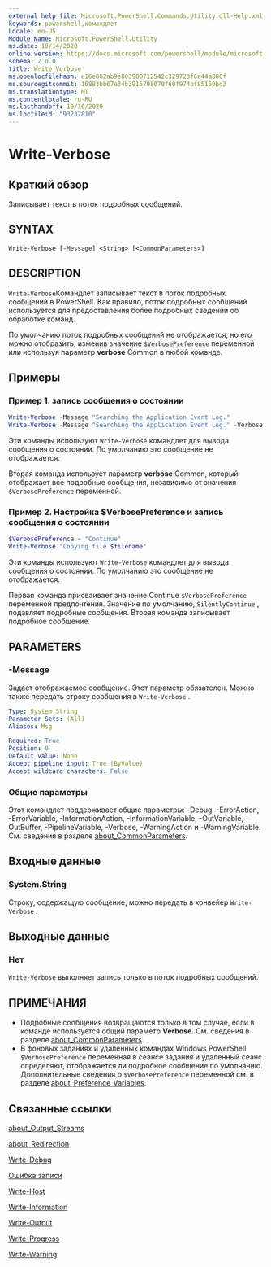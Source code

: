 ```yaml
---
external help file: Microsoft.PowerShell.Commands.Utility.dll-Help.xml
keywords: powershell,командлет
Locale: en-US
Module Name: Microsoft.PowerShell.Utility
ms.date: 10/14/2020
online version: https://docs.microsoft.com/powershell/module/microsoft.powershell.utility/write-verbose?view=powershell-5.1&WT.mc_id=ps-gethelp
schema: 2.0.0
title: Write-Verbose
ms.openlocfilehash: e16e002ab9e803900712542c329723f6a44a880f
ms.sourcegitcommit: 16883bb67e34b3915798070f60f974bf85160bd3
ms.translationtype: MT
ms.contentlocale: ru-RU
ms.lasthandoff: 10/16/2020
ms.locfileid: "93232810"
---
```

# Write-Verbose

## Краткий обзор
Записывает текст в поток подробных сообщений.

## SYNTAX

```
Write-Verbose [-Message] <String> [<CommonParameters>]
```

## DESCRIPTION

`Write-Verbose`Командлет записывает текст в поток подробных сообщений в PowerShell. Как правило, поток подробных сообщений используется для предоставления более подробных сведений об обработке команд.

По умолчанию поток подробных сообщений не отображается, но его можно отобразить, изменив значение `$VerbosePreference` переменной или используя параметр **verbose** Common в любой команде.

## Примеры

### Пример 1. запись сообщения о состоянии

```powershell
Write-Verbose -Message "Searching the Application Event Log."
Write-Verbose -Message "Searching the Application Event Log." -Verbose
```

Эти команды используют `Write-Verbose` командлет для вывода сообщения о состоянии. По умолчанию это сообщение не отображается.

Вторая команда использует параметр **verbose** Common, который отображает все подробные сообщения, независимо от значения `$VerbosePreference` переменной.

### Пример 2. Настройка $VerbosePreference и запись сообщения о состоянии

```powershell
$VerbosePreference = "Continue"
Write-Verbose "Copying file $filename"
```

Эти команды используют `Write-Verbose` командлет для вывода сообщения о состоянии. По умолчанию это сообщение не отображается.

Первая команда присваивает значение Continue `$VerbosePreference` переменной предпочтения. Значение по умолчанию, `SilentlyContinue` , подавляет подробные сообщения. Вторая команда записывает подробное сообщение.

## PARAMETERS

### -Message

Задает отображаемое сообщение. Этот параметр обязателен. Можно также передать строку сообщения в `Write-Verbose` .

```yaml
Type: System.String
Parameter Sets: (All)
Aliases: Msg

Required: True
Position: 0
Default value: None
Accept pipeline input: True (ByValue)
Accept wildcard characters: False
```

### Общие параметры

Этот командлет поддерживает общие параметры: -Debug, -ErrorAction, -ErrorVariable, -InformationAction, -InformationVariable, -OutVariable, -OutBuffer, -PipelineVariable, -Verbose, -WarningAction и -WarningVariable. См. сведения в разделе [about_CommonParameters](../Microsoft.PowerShell.Core/About/about_CommonParameters.md).

## Входные данные

### System.String

Строку, содержащую сообщение, можно передать в конвейер `Write-Verbose` .

## Выходные данные

### Нет

`Write-Verbose` выполняет запись только в поток подробных сообщений.

## ПРИМЕЧАНИЯ

- Подробные сообщения возвращаются только в том случае, если в команде используется общий параметр **Verbose**. См. сведения в разделе [about_CommonParameters](https://go.microsoft.com/fwlink/?LinkID=113216).
- В фоновых заданиях и удаленных командах Windows PowerShell `$VerbosePreference` переменная в сеансе задания и удаленный сеанс определяют, отображается ли подробное сообщение по умолчанию.
  Дополнительные сведения о `$VerbosePreference` переменной см. в разделе [about_Preference_Variables](../Microsoft.PowerShell.Core/About/about_Preference_Variables.md).

## Связанные ссылки

[about_Output_Streams](../Microsoft.PowerShell.Core/About/about_Output_Streams.md)

[about_Redirection](../Microsoft.PowerShell.Core/About/about_Redirection.md)

[Write-Debug](Write-Debug.md)

[Ошибка записи](Write-Error.md)

[Write-Host](Write-Host.md)

[Write-Information](Write-Information.md)

[Write-Output](Write-Output.md)

[Write-Progress](Write-Progress.md)

[Write-Warning](Write-Warning.md)
